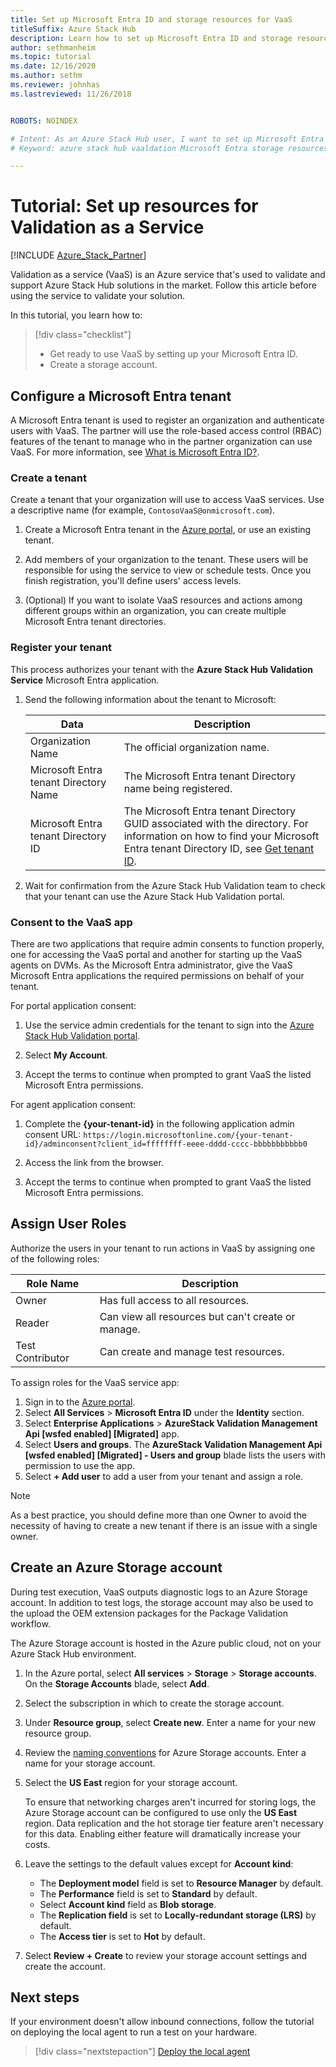 ```yaml
---
title: Set up Microsoft Entra ID and storage resources for VaaS
titleSuffix: Azure Stack Hub
description: Learn how to set up Microsoft Entra ID and storage resources for Azure Stack Hub validation as a service.
author: sethmanheim
ms.topic: tutorial
ms.date: 12/16/2020
ms.author: sethm
ms.reviewer: johnhas
ms.lastreviewed: 11/26/2018


ROBOTS: NOINDEX

# Intent: As an Azure Stack Hub user, I want to set up Microsoft Entra ID and storage resources for Azure Stack Hub validation as a service.
# Keyword: azure stack hub vaaldation Microsoft Entra storage resources

---
```



# Tutorial: Set up resources for Validation as a Service

[!INCLUDE [Azure_Stack_Partner](./includes/azure-stack-partner-appliesto.md)]

Validation as a service (VaaS) is an Azure service that's used to validate and support Azure Stack Hub solutions in the market. Follow this article before using the service to validate your solution.

In this tutorial, you learn how to:

> [!div class="checklist"]
> * Get ready to use VaaS by setting up your Microsoft Entra ID.
> * Create a storage account.

<a name='configure-an-azure-ad-tenant'></a>

## Configure a Microsoft Entra tenant

A Microsoft Entra tenant is used to register an organization and authenticate users with VaaS. The partner will use the role-based access control (RBAC) features of the tenant to manage who in the partner organization can use VaaS. For more information, see [What is Microsoft Entra ID?](/azure/active-directory/fundamentals/active-directory-whatis).

### Create a tenant

Create a tenant that your organization will use to access VaaS services. Use a descriptive name (for example, `ContosoVaaS@onmicrosoft.com`).

1. Create a Microsoft Entra tenant in the [Azure portal](https://portal.azure.com), or use an existing tenant. <!-- For instructions on creating new Azure AD tenants, see [Get started with Azure AD](/azure/active-directory/get-started-azure-ad). -->

2. Add members of your organization to the tenant. These users will be responsible for using the service to view or schedule tests. Once you finish registration, you'll define users' access levels.

3. (Optional) If you want to isolate VaaS resources and actions among different groups within an organization, you can create multiple Microsoft Entra tenant directories.

### Register your tenant

This process authorizes your tenant with the **Azure Stack Hub Validation Service** Microsoft Entra application.

1. Send the following information about the tenant to Microsoft:

    | Data | Description |
    |--------------------------------|---------------------------------------------------------------------------------------------|
    | Organization Name | The official organization name. |
    | Microsoft Entra tenant Directory Name | The Microsoft Entra tenant Directory name being registered. |
    | Microsoft Entra tenant Directory ID | The Microsoft Entra tenant Directory GUID associated with the directory. For information on how to find your Microsoft Entra tenant Directory ID, see [Get tenant ID](/azure/azure-resource-manager/resource-group-create-service-principal-portal#get-values-for-signing-in). |

2. Wait for confirmation from the Azure Stack Hub Validation team to check that your tenant can use the Azure Stack Hub Validation portal.

### Consent to the VaaS app

There are two applications that require admin consents to function properly, one for accessing the VaaS portal and another for starting up the VaaS agents on DVMs. As the Microsoft Entra administrator, give the VaaS Microsoft Entra applications the required permissions on behalf of your tenant.

For portal application consent:

1. Use the service admin credentials for the tenant to sign into the [Azure Stack Hub Validation portal](https://azurestackvalidation.com/).

2. Select **My Account**.

3. Accept the terms to continue when prompted to grant VaaS the listed Microsoft Entra permissions.

For agent application consent:

1. Complete the **{your-tenant-id}** in the following application admin consent URL: `https://login.microsoftonline.com/{your-tenant-id}/adminconsent?client_id=ffffffff-eeee-dddd-cccc-bbbbbbbbbbb0`

2. Access the link from the browser.

3. Accept the terms to continue when prompted to grant VaaS the listed Microsoft Entra permissions.

## Assign User Roles

Authorize the users in your tenant to run actions in VaaS by assigning one of the following roles:

| Role Name | Description |
|---------------------|------------------------------------------|
| Owner | Has full access to all resources. |
| Reader | Can view all resources but can't create or manage. |
| Test Contributor | Can create and manage test resources. |

To assign roles for the VaaS service app:

1. Sign in to the [Azure portal](https://portal.azure.com).
2. Select **All Services** > **Microsoft Entra ID** under the **Identity** section.
3. Select **Enterprise Applications** > **AzureStack Validation Management Api [wsfed enabled] [Migrated]** app.
4. Select **Users and groups**. The **AzureStack Validation Management Api [wsfed enabled] [Migrated] - Users and group** blade lists the users with permission to use the app.
5. Select **+ Add user** to add a user from your tenant and assign a role.

> [!NOTE]
> As a best practice, you should define more than one Owner to avoid the necessity of having to create a new tenant if there is an issue with a single owner.

## Create an Azure Storage account

During test execution, VaaS outputs diagnostic logs to an Azure Storage account. In addition to test logs, the storage account may also be used to the upload the OEM extension packages for the Package Validation workflow.

The Azure Storage account is hosted in the Azure public cloud, not on your Azure Stack Hub environment.

1. In the Azure portal, select **All services** > **Storage** > **Storage accounts**. On the **Storage Accounts** blade, select **Add**.

2. Select the subscription in which to create the storage account.

3. Under **Resource group**, select **Create new**. Enter a name for your new resource group.

4. Review the [naming conventions](/azure/cloud-adoption-framework/ready/azure-best-practices/naming-and-tagging#storage) for Azure Storage accounts. Enter a name for your storage account.

5. Select the **US East** region for your storage account.

    To ensure that networking charges aren't incurred for storing logs, the Azure Storage account can be configured to use only the **US East** region. Data replication and the hot storage tier feature aren't necessary for this data. Enabling either feature will dramatically increase your costs.

6. Leave the settings to the default values except for **Account kind**:

    - The **Deployment model** field is set to **Resource Manager** by default.
    - The **Performance** field is set to **Standard** by default.
    - Select **Account kind** field as **Blob storage**.
    - The **Replication field** is set to **Locally-redundant storage (LRS)** by default.
    - The **Access tier** is set to **Hot** by default.

7. Select **Review + Create** to review your storage account settings and create the account.

## Next steps

If your environment doesn't allow inbound connections, follow the tutorial on deploying the local agent to run a test on your hardware.

> [!div class="nextstepaction"]
> [Deploy the local agent](azure-stack-vaas-local-agent.md)
